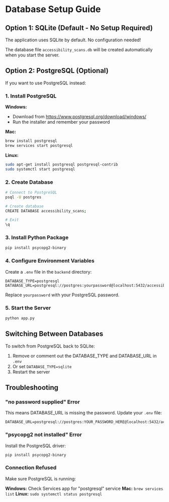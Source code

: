 # Database Setup Guide

## Option 1: SQLite (Default - No Setup Required)

The application uses SQLite by default. No configuration needed!

The database file `accessibility_scans.db` will be created automatically when you start the server.

## Option 2: PostgreSQL (Optional)

If you want to use PostgreSQL instead:

### 1. Install PostgreSQL

**Windows:**

- Download from <https://www.postgresql.org/download/windows/>
- Run the installer and remember your password

**Mac:**

```bash
brew install postgresql
brew services start postgresql
```

**Linux:**

```bash
sudo apt-get install postgresql postgresql-contrib
sudo systemctl start postgresql
```

### 2. Create Database

```bash
# Connect to PostgreSQL
psql -U postgres

# Create database
CREATE DATABASE accessibility_scans;

# Exit
\q
```

### 3. Install Python Package

```bash
pip install psycopg2-binary
```

### 4. Configure Environment Variables

Create a `.env` file in the `backend` directory:

```env
DATABASE_TYPE=postgresql
DATABASE_URL=postgresql://postgres:yourpassword@localhost:5432/accessibility_scans
```

Replace `yourpassword` with your PostgreSQL password.

### 5. Start the Server

```bash
python app.py
```

## Switching Between Databases

To switch from PostgreSQL back to SQLite:

1. Remove or comment out the DATABASE_TYPE and DATABASE_URL in `.env`
2. Or set `DATABASE_TYPE=sqlite`
3. Restart the server

## Troubleshooting

### "no password supplied" Error

This means DATABASE_URL is missing the password. Update your `.env` file:

```env
DATABASE_URL=postgresql://postgres:YOUR_PASSWORD_HERE@localhost:5432/accessibility_scans
```

### "psycopg2 not installed" Error

Install the PostgreSQL driver:

```bash
pip install psycopg2-binary
```

### Connection Refused

Make sure PostgreSQL is running:

**Windows:** Check Services app for "postgresql" service
**Mac:** `brew services list`
**Linux:** `sudo systemctl status postgresql`
